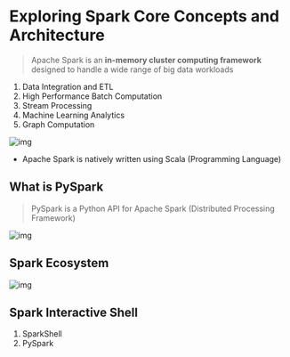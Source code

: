 # Exploring Spark Core Concepts and Architecture

> Apache Spark is an **in-memory cluster computing framework** designed to handle a wide range of big data workloads

1. Data Integration and ETL
2. High Performance Batch Computation
3. Stream Processing
4. Machine Learning Analytics
5. Graph Computation

![img](https://lh7-rt.googleusercontent.com/docsz/AD_4nXeckNGzILxPHxvTgnp9z8Csyc38rVYl_fEZdqW4Y7Hiz6Lg-m83P7jrHRjGVM0DQ9bs5f-zRAIpPbc-CsDIFw5N9ar1H3kP2BXLRn9qr3SpCUKoMl4IIAygMqDa3Ikzn2IVGy3nqOCRCnV4hY0QXDU4ySpH?key=Lcjgu0sLjm8U8i3A_14gRg)

* Apache Spark is natively written using Scala (Programming Language)

## What is PySpark

> PySpark is a Python API for Apache Spark (Distributed Processing Framework)

![img](https://lh7-rt.googleusercontent.com/docsz/AD_4nXeiopwx-CJrn019uT7IkesvLdD0bns61McbsY7fuVHneB-VFhEbfTZI5VNno_N5l4RXMNTd-rIlwZHZPGeSWXMC96JOytsJGXvM7-RwX5RCxH_8BmfKQ5nG32km7j9lIBMX22NhlNhZ2zgPYhNtVeI4euE?key=uvmlVet7-pBAx-jz0PuzLA)

## Spark Ecosystem

![img](https://lh7-rt.googleusercontent.com/docsz/AD_4nXeGEX3VP97EyLN2tB7QdhleO0gQRPs6GA74Nd-yWgpuoXp3p4LFMj-dMVdnYW94Y-2QHz3dhSNbK7Fy6hgc-fbmJrzYpjNtuvcLYuOKwrdFl2cEkBk8VIo7ky9xAJJoqij-SUUtiP38EEccTS0jhMUr6-w?key=uvmlVet7-pBAx-jz0PuzLA)

## Spark Interactive Shell

1. SparkShell
2. PySpark



































